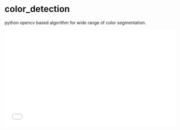 # color_detection
python opencv based algorithm for wide range of color segmentation.
<iframe width="560" height="315" src="video/color_object1.avi" frameborder="0" allow="autoplay; encrypted-media" allowfullscreen></iframe>
